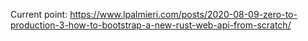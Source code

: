 Current point: https://www.lpalmieri.com/posts/2020-08-09-zero-to-production-3-how-to-bootstrap-a-new-rust-web-api-from-scratch/